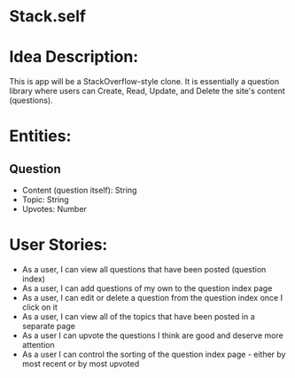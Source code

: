 # Stack.self

# Idea Description: 
This is app will be a StackOverflow-style clone. It is essentially a question library where users can Create, Read, Update, and Delete the site's content (questions).

# Entities: 
## Question 
* Content (question itself): String 
* Topic: String 
* Upvotes: Number 


# User Stories: 
* As a user, I can view all questions that have been posted (question index)
* As a user, I can add questions of my own to the question index page 
* As a user, I can edit or delete a question from the question index once I click on it 
* As a user, I can view all of the topics that have been posted in a separate page 
* As a user I can upvote the questions I think are good and deserve more attention
* As a user I can control the sorting of the question index page - either by most recent or by most upvoted


